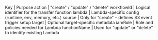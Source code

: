 Key | Purpose
action | "create" / "update" / "delete"
workflowId | Logical identifier for the transfer function
lambda | Lambda-specific config (runtime, env, memory, etc.)
source | Only for "create" – defines S3 event trigger setup
target | Optional target-specific metadata
iamRole | Role and policies needed for Lambda
functionName | Used for "update" or "delete" to identify existing Lambda
